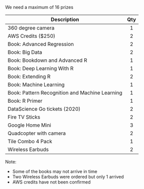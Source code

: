 We need a maximum of 16 prizes

| **Description** |**Qty**|
|-----------------|:----:|
| 360 degree camera | 1 |
| AWS Credits ($250) | 2 |
| Book: Advanced Regression | 2 |
| Book: Big Data | 2 |
| Book: Bookdown and Advanced R| 1 |
| Book: Deep Learning With R | 1 |
| Book: Extending R | 2 |
| Book: Machine Learning | 1 |
| Book: Pattern Recognition and Machine Learning | 1 |
| Book: R Primer | 1 |
| DataScience Go tickets (2020) | 2 |
| Fire TV Sticks | 2 |
| Google Home Mini | 3 |
| Quadcopter with camera | 2 |
| Tile Combo 4 Pack | 1 |
| Wireless Earbuds | 2 |

Note:
* Some of the books may not arrive in time
* Two Wireless Earbuds were ordered but only 1 arrived
* AWS credits have not been confirmed
